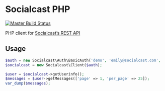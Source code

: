 # Socialcast PHP

[![Master Build Status](https://secure.travis-ci.org/noprotocol/socialcast-php.png?branch=master)](http://travis-ci.org/noprotocol/socialcast-php)


PHP client for [Socialcast’s REST API](http://developers.socialcast.com/api-documentation/)

## Usage

```php
$auth = new Socialcast\Auth\BasicAuth('demo', 'emily@socialcast.com', 'demo');
$socialcast = new Socialcast\Client($auth);

$user = $socialcast->getUserinfo();
$messages = $user->getMessages(['page' => 1, 'per_page' => 25]);
var_dump($messages);
```